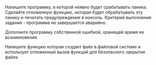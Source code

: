 Напишите программу, в которой неявно будет срабатывать паника. Сделайте отложенную функцию, которая будет обрабатывать эту панику и печатать предупреждение в консоль. Критерий выполнения задания - программа не завершается аварийно.

Дополните программу собственной ошибкой, хранящей время ее возникновения.

Напишите функцию которая создает файл в файловой системе и использует отложенный вызов функций для безопасного закрытия файла